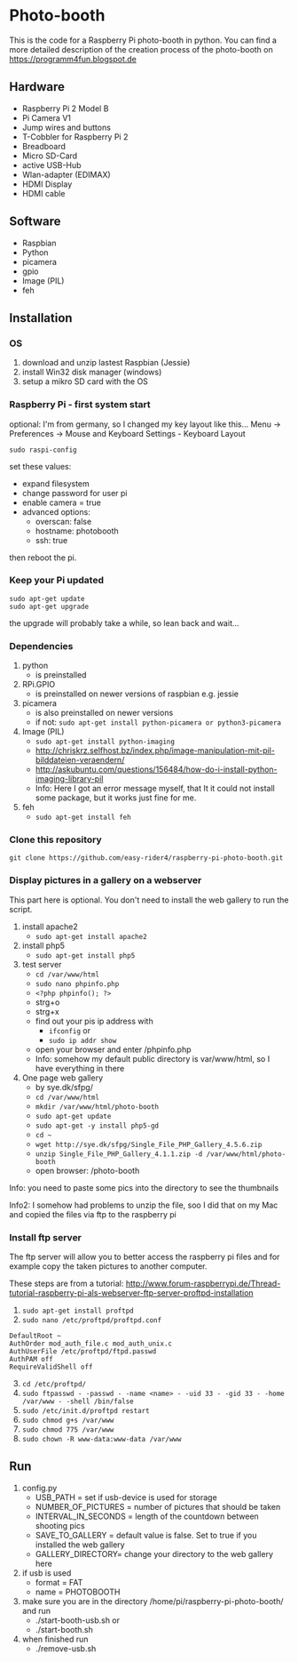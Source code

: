 # Photo-booth

This is the code for a Raspberry Pi photo-booth in python. You can find a more detailed description of the creation process of the photo-booth on
https://programm4fun.blogspot.de

## Hardware
- Raspberry Pi 2 Model B
- Pi Camera V1
- Jump wires and buttons
- T-Cobbler for Raspberry Pi 2
- Breadboard
- Micro SD-Card
- active USB-Hub
- Wlan-adapter (EDIMAX)
- HDMI Display
- HDMI cable


## Software
- Raspbian
- Python
- picamera
- gpio
- Image (PIL)
- feh


## Installation
### OS
1. download and unzip lastest Raspbian (Jessie)
2. install Win32 disk manager (windows)
3. setup a mikro SD card with the OS

### Raspberry Pi - first system start
optional: I'm from germany, so I changed my key layout like this... Menu -> Preferences -> Mouse and Keyboard Settings - Keyboard Layout

```shell
sudo raspi-config
```

set these values:
* expand filesystem
* change password for user pi
* enable camera = true
* advanced options:
	* overscan: false
	* hostname: photobooth
	* ssh: true

then reboot the pi.

### Keep your Pi updated
```shell
sudo apt-get update
sudo apt-get upgrade
```
the upgrade will probably take a while, so lean back and wait...

### Dependencies
1. python 
	* is preinstalled
2. RPi.GPIO 
	* is preinstalled on newer versions of raspbian e.g. jessie
3. picamera 
	* is also preinstalled on newer versions 
	* if not: `sudo apt-get install python-picamera or python3-picamera	`
4. Image (PIL)
	* `sudo apt-get install python-imaging`
	* http://chriskrz.selfhost.bz/index.php/image-manipulation-mit-pil-bilddateien-veraendern/
	* http://askubuntu.com/questions/156484/how-do-i-install-python-imaging-library-pil
	* Info: Here I got an error message myself, that It it could not install some package, but it works just fine for me.
5. feh
	* `sudo apt-get install feh`
	
### Clone this repository
`git clone https://github.com/easy-rider4/raspberry-pi-photo-booth.git`

### Display pictures in a gallery on a webserver
This part here is optional. You don't need to install the web gallery to run the script.

1. install apache2
	* `sudo apt-get install apache2`
2. install php5
	* `sudo apt-get install php5`
3. test server
	* `cd /var/www/html`
	* `sudo nano phpinfo.php`
	* `<?php phpinfo(); ?>`
	* strg+o
	* strg+x
	* find out your pis ip address with
 		* `ifconfig` or
 		* `sudo ip addr show`
	* open your browser and enter <ipaddress>/phpinfo.php
	* Info: somehow my default public directory is var/www/html, so I have everything in there
4. One page web gallery
	* by sye.dk/sfpg/
	* `cd /var/www/html`
	* `mkdir /var/www/html/photo-booth`
	* `sudo apt-get update`
	* `sudo apt-get -y install php5-gd`
	* `cd ~`
	* `wget http://sye.dk/sfpg/Single_File_PHP_Gallery_4.5.6.zip`
	* `unzip Single_File_PHP_Gallery_4.1.1.zip -d /var/www/html/photo-booth`
	* open browser: <ipaddress>/photo-booth
	
Info: you need to paste some pics into the directory to see the thumbnails

Info2: I somehow had problems to unzip the file, soo I did that on my Mac and copied the files via ftp to the raspberry pi

### Install ftp server
The ftp server will allow you to better access the raspberry pi files and for example
copy the taken pictures to another computer.

These steps are from a tutorial: http://www.forum-raspberrypi.de/Thread-tutorial-raspberry-pi-als-webserver-ftp-server-proftpd-installation

1. `sudo apt-get install proftpd`
2. `sudo nano /etc/proftpd/proftpd.conf`
```
DefaultRoot ~
AuthOrder mod_auth_file.c mod_auth_unix.c
AuthUserFile /etc/proftpd/ftpd.passwd
AuthPAM off
RequireValidShell off
```
3. `cd /etc/proftpd/`
4. `sudo ftpasswd - -passwd - -name <name> - -uid 33 - -gid 33 - -home /var/www - -shell /bin/false`
5. `sudo /etc/init.d/proftpd restart`
6. `sudo chmod g+s /var/www`
7. `sudo chmod 775 /var/www`
8. `sudo chown -R www-data:www-data /var/www`

## Run
1. config.py
	* USB_PATH = set if usb-device is used for storage
	* NUMBER_OF_PICTURES = number of pictures that should be taken
	* INTERVAL_IN_SECONDS = length of the countdown between shooting pics
	* SAVE_TO_GALLERY = default value is false. Set to true if you installed the web gallery
	* GALLERY_DIRECTORY= change your directory to the web gallery here
2. if usb is used
	* format = FAT 
	* name = PHOTOBOOTH
3. make sure you are in the directory /home/pi/raspberry-pi-photo-booth/ and run
	* ./start-booth-usb.sh or
	* ./start-booth.sh
4. when finished run
	* ./remove-usb.sh

